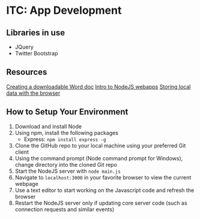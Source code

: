 # ITC: App Development
    
## Libraries in use
* JQuery
* Twitter Bootstrap

## Resources
[Creating a downloadable Word doc](https://www.npmjs.com/package/officegen)
[Intro to NodeJS webapps](https://www.tutorialspoint.com/nodejs/)
[Storing local data with the browser](http://html5doctor.com/storing-data-the-simple-html5-way-and-a-few-tricks-you-might-not-have-known/)

## How to Setup Your Environment
1. Download and install Node
2. Using npm, install the following packages
    * Express: `npm install express -g`
3. Clone the GitHub repo to your local machine using your preferred Git client
4. Using the command prompt (Node command prompt for Windows), change directory into the cloned Git repo
5. Start the NodeJS server with `node main.js`
6. Navigate to `localhost:3000` in your favorite browser to view the current webpage
7. Use a text editor to start working on the Javascript code and refresh the browser
8. Restart the NodeJS server only if updating core server code (such as connection requests and similar events)